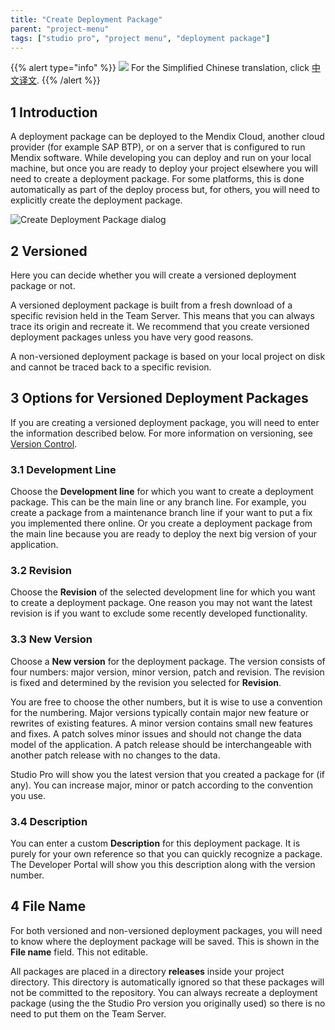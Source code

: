 ```yaml
---
title: "Create Deployment Package"
parent: "project-menu"
tags: ["studio pro", "project menu", "deployment package"]
---
```


{{% alert type="info" %}}
<img src="attachments/chinese-translation/china.png" style="display: inline-block; margin: 0" /> For the Simplified Chinese translation, click [中文译文](https://cdn.mendix.tencent-cloud.com/documentation/refguide8/create-deployment-package-dialog.pdf).
{{% /alert %}}

## 1 Introduction

A deployment package can be deployed to the Mendix Cloud, another cloud provider (for example SAP BTP), or on a server that is configured to run Mendix software. While developing you can deploy and run on your local machine, but once you are ready to deploy your project elsewhere you will need to create a deployment package. For some platforms, this is done automatically as part of the deploy process but, for others, you will need to explicitly create the deployment package.

![Create Deployment Package dialog](attachments/project-menu/create-deployment-package.png)

## 2 Versioned

Here you can decide whether you will create a versioned deployment package or not.

A versioned deployment package is built from a fresh download of a specific revision held in the Team Server. This means that you can always trace its origin and recreate it. We recommend that you create versioned deployment packages unless you have very good reasons.

A non-versioned deployment package is based on your local project on disk and cannot be traced back to a specific revision.

## 3 Options for Versioned Deployment Packages

If you are creating a versioned deployment package, you will need to enter the information described below. For more information on versioning, see [Version Control](version-control).

### 3.1 Development Line

Choose the **Development line** for which you want to create a deployment package. This can be the main line or any branch line. For example, you create a package from a maintenance branch line if your want to put a fix you implemented there online. Or you create a deployment package from the main line because you are ready to deploy the next big version of your application.

### 3.2 Revision

Choose the **Revision** of the selected development line for which you want to create a deployment package. One reason you may not want the latest revision is if you want to exclude some recently developed functionality.

### 3.3 New Version

Choose a **New version** for the deployment package. The version consists of four numbers: major version, minor version, patch and revision. The revision is fixed and determined by the revision you selected for **Revision**.

You are free to choose the other numbers, but it is wise to use a convention for the numbering. Major versions typically contain major new feature or rewrites of existing features. A minor version contains small new features and fixes. A patch solves minor issues and should not change the data model of the application. A patch release should be interchangeable with another patch release with no changes to the data.

Studio Pro will show you the latest version that you created a package for (if any). You can increase major, minor or patch according to the convention you use.

### 3.4 Description

You can enter a custom **Description** for this deployment package. It is purely for your own reference so that you can quickly recognize a package. The Developer Portal will show you this description along with the version number.

## 4 File Name

For both versioned and non-versioned deployment packages, you will need to know where the deployment package will be saved. This is shown in the **File name** field. This not editable.

All packages are placed in a directory **releases** inside your project directory. This directory is automatically ignored so that these packages will not be committed to the repository. You can always recreate a deployment package (using the  the Studio Pro version you originally used) so there is no need to put them on the Team Server.
